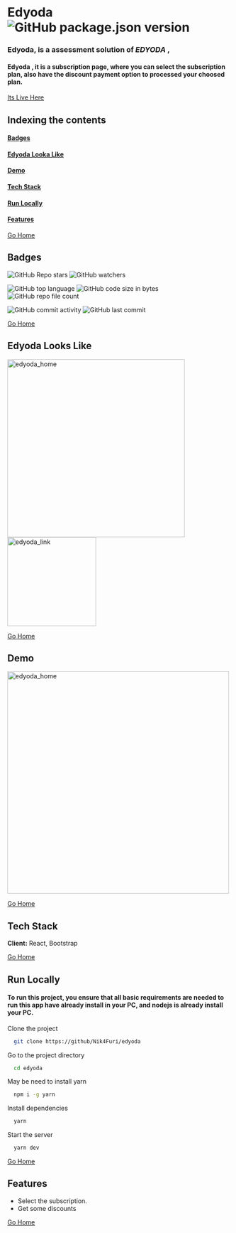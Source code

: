 # <h1 id="edyoda"> Edyoda ![GitHub package.json version](https://img.shields.io/github/package-json/v/Nik4Furi/edyoda) </h1>
### Edyoda, is a assessment solution of *EDYODA* , 
#### Edyoda , it is a subscription page, where you can select the subscription plan, also have the discount payment option to processed your choosed plan.
<a href="https://master--polite-donut-86d582.netlify.app/" > Its Live Here </a>


## Indexing the contents
####   <p><a href="#badges" >Badges</a></p>
####   <p><a href="#looks" >Edyoda Looka Like</a></p>
####   <p><a href="#demo" >Demo</a></p>
####   <p><a href="#stack" >Tech Stack</a></p>
####   <p><a href="#runLocally" >Run Locally</a></p>
####   <p><a href="#features" >Features</a></p>

<a href="#edyoda">Go Home </a>


## <h2 id="badges" >Badges </h2>


![GitHub Repo stars](https://img.shields.io/github/stars/Nik4Furi/edyoda?style=social) ![GitHub watchers](https://img.shields.io/github/watchers/Nik4Furi/edyoda?style=social)

![GitHub top language](https://img.shields.io/github/languages/top/Nik4Furi/edyoda)   ![GitHub code size in bytes](https://img.shields.io/github/languages/code-size/Nik4Furi/edyoda?style=flat-square) ![GitHub repo file count](https://img.shields.io/github/directory-file-count/Nik4Furi/edyoda) 

![GitHub commit activity](https://img.shields.io/github/commit-activity/m/Nik4Furi/edyoda)   ![GitHub last commit](https://img.shields.io/github/last-commit/Nik4Furi/edyoda)

<a href="#edyoda">Go Home </a>


## <h2 id="looks" >Edyoda Looks Like</h2>

<p text-align=left>
  <img src="https://github.com/Nik4Furi/TextNorm/assets/91304976/09931add-7252-4323-871e-de977aaed13a" width="400" height="" alt="edyoda_home"/>
  
  <img src="https://github.com/Nik4Furi/TextNorm/assets/91304976/eaa1a7f9-2f34-4190-b012-dd787c05e841" width="200" height="" alt="edyoda_link"/>  
</p>

<a href="#edyoda">Go Home </a>


## <h2 id="demo" >Demo</h2>

<p text-align=left>
  <img src="https://github.com/Nik4Furi/TextNorm/assets/91304976/edf8dd8a-3c5d-48f3-89b3-a8be1c1a6b40" width="500" height="" alt="edyoda_home"/>
  
</p>


<a href="#edyoda">Go Home </a>


## <h2 id="stack" >Tech Stack </h2>

**Client:** React, Bootstrap 

<a href="#edyoda">Go Home </a>



## <h2 id="runLocally" >Run Locally </h2>

#### To run this project, you ensure that all basic requirements are needed to run this app have already install in your PC, and nodejs is already install your PC.  

Clone the project

```bash
  git clone https://github/Nik4Furi/edyoda
```

Go to the project directory

```bash
  cd edyoda
```
May be need to install yarn

```bash
  npm i -g yarn
```

Install dependencies

```bash
  yarn
```

Start the server

```bash
  yarn dev
```

<a href="#edyoda">Go Home </a>

## <h2 id="features">Features </h2>

- Select the subscription.
- Get some discounts

<a href="#edyoda">Go Home </a>
